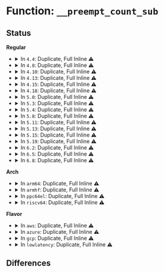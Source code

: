 # Function: <code>__preempt_count_sub</code>

## Status
<b>Regular</b>
<ul>
<li>
<details>
<summary>In <code>4.4</code>: Duplicate, Full Inline ⚠️</summary>

**Collision:** Static Duplication

**Inline:** Full

**Transformation:** False

**Instances:**

```
In arch/x86/kernel/traps.c (ffffffff8102f298)
Location: arch/x86/include/asm/preempt.h:72
Inline: True
Inline callers:
  - arch/x86/kernel/traps.c:do_debug
  - arch/x86/kernel/traps.c:do_debug
  - arch/x86/kernel/traps.c:ist_begin_non_atomic
```
```
In arch/x86/kernel/nmi.c (ffffffff81032a35)
Location: arch/x86/include/asm/preempt.h:72
Inline: True
```
```
In kernel/softirq.c (ffffffff81084c91)
Location: arch/x86/include/asm/preempt.h:72
Inline: True
Inline callers:
  - kernel/softirq.c:__local_bh_enable
  - kernel/softirq.c:__local_bh_enable_ip
  - kernel/softirq.c:__local_bh_enable_ip
  - kernel/softirq.c:irq_exit
```
</details>
</li>
<li>
<details>
<summary>In <code>4.8</code>: Duplicate, Full Inline ⚠️</summary>

**Collision:** Static Duplication

**Inline:** Full

**Transformation:** False

**Instances:**

```
In arch/x86/kernel/nmi.c (ffffffff81031bba)
Location: arch/x86/include/asm/preempt.h:72
Inline: True
```
```
In kernel/softirq.c (ffffffff81088a60)
Location: arch/x86/include/asm/preempt.h:72
Inline: True
Inline callers:
  - kernel/softirq.c:irq_exit
  - kernel/softirq.c:__local_bh_enable_ip
  - kernel/softirq.c:__local_bh_enable_ip
  - kernel/softirq.c:__local_bh_enable
```
```
In kernel/stop_machine.c (ffffffff8112822e)
Location: arch/x86/include/asm/preempt.h:72
Inline: True
Inline callers:
  - kernel/stop_machine.c:cpu_stopper_thread
```
</details>
</li>
<li>
<details>
<summary>In <code>4.10</code>: Duplicate, Full Inline ⚠️</summary>

**Collision:** Static Duplication

**Inline:** Full

**Transformation:** False

**Instances:**

```
In arch/x86/kernel/nmi.c (ffffffff8103181b)
Location: arch/x86/include/asm/preempt.h:78
Inline: True
```
```
In kernel/softirq.c (ffffffff8108d9a0)
Location: arch/x86/include/asm/preempt.h:78
Inline: True
Inline callers:
  - kernel/softirq.c:irq_exit
  - kernel/softirq.c:__local_bh_enable_ip
  - kernel/softirq.c:__local_bh_enable_ip
  - kernel/softirq.c:__local_bh_enable
```
```
In kernel/stop_machine.c (ffffffff81131e2e)
Location: arch/x86/include/asm/preempt.h:78
Inline: True
Inline callers:
  - kernel/stop_machine.c:cpu_stopper_thread
```
</details>
</li>
<li>
<details>
<summary>In <code>4.13</code>: Duplicate, Full Inline ⚠️</summary>

**Collision:** Static Duplication

**Inline:** Full

**Transformation:** False

**Instances:**

```
In arch/x86/kernel/nmi.c (ffffffff8102fa2b)
Location: arch/x86/include/asm/preempt.h:78
Inline: True
```
```
In kernel/softirq.c (ffffffff8108a9d0)
Location: arch/x86/include/asm/preempt.h:78
Inline: True
Inline callers:
  - kernel/softirq.c:irq_exit
  - kernel/softirq.c:__local_bh_enable_ip
  - kernel/softirq.c:__local_bh_enable_ip
  - kernel/softirq.c:__local_bh_enable
```
```
In kernel/stop_machine.c (ffffffff811333ea)
Location: arch/x86/include/asm/preempt.h:78
Inline: True
Inline callers:
  - kernel/stop_machine.c:cpu_stopper_thread
```
</details>
</li>
<li>
<details>
<summary>In <code>4.15</code>: Duplicate, Full Inline ⚠️</summary>

**Collision:** Static Duplication

**Inline:** Full

**Transformation:** False

**Instances:**

```
In arch/x86/kernel/nmi.c (ffffffff81031a3b)
Location: arch/x86/include/asm/preempt.h:79
Inline: True
```
```
In kernel/softirq.c (ffffffff810916a0)
Location: arch/x86/include/asm/preempt.h:79
Inline: True
Inline callers:
  - kernel/softirq.c:irq_exit
  - kernel/softirq.c:__do_softirq
  - kernel/softirq.c:__local_bh_enable_ip
  - kernel/softirq.c:__local_bh_enable_ip
  - kernel/softirq.c:_local_bh_enable
```
```
In kernel/stop_machine.c (ffffffff8114009c)
Location: arch/x86/include/asm/preempt.h:79
Inline: True
Inline callers:
  - kernel/stop_machine.c:cpu_stopper_thread
```
</details>
</li>
<li>
<details>
<summary>In <code>4.18</code>: Duplicate, Full Inline ⚠️</summary>

**Collision:** Static Duplication

**Inline:** Full

**Transformation:** False

**Instances:**

```
In arch/x86/kernel/nmi.c (ffffffff81032bab)
Location: arch/x86/include/asm/preempt.h:79
Inline: True
```
```
In kernel/softirq.c (ffffffff81095170)
Location: arch/x86/include/asm/preempt.h:79
Inline: True
Inline callers:
  - kernel/softirq.c:irq_exit
  - kernel/softirq.c:__do_softirq
  - kernel/softirq.c:__local_bh_enable_ip
  - kernel/softirq.c:__local_bh_enable_ip
  - kernel/softirq.c:_local_bh_enable
```
```
In kernel/stop_machine.c (ffffffff8114ea97)
Location: arch/x86/include/asm/preempt.h:79
Inline: True
Inline callers:
  - kernel/stop_machine.c:cpu_stopper_thread
```
</details>
</li>
<li>
<details>
<summary>In <code>5.0</code>: Duplicate, Full Inline ⚠️</summary>

**Collision:** Static Duplication

**Inline:** Full

**Transformation:** False

**Instances:**

```
In arch/x86/kernel/nmi.c (ffffffff81033f5b)
Location: arch/x86/include/asm/preempt.h:82
Inline: True
```
```
In kernel/softirq.c (ffffffff8109d4e0)
Location: arch/x86/include/asm/preempt.h:82
Inline: True
Inline callers:
  - kernel/softirq.c:irq_exit
  - kernel/softirq.c:__do_softirq
  - kernel/softirq.c:__local_bh_enable_ip
  - kernel/softirq.c:__local_bh_enable_ip
  - kernel/softirq.c:_local_bh_enable
```
```
In kernel/stop_machine.c (ffffffff8115b677)
Location: arch/x86/include/asm/preempt.h:82
Inline: True
Inline callers:
  - kernel/stop_machine.c:cpu_stopper_thread
```
</details>
</li>
<li>
<details>
<summary>In <code>5.3</code>: Duplicate, Full Inline ⚠️</summary>

**Collision:** Static Duplication

**Inline:** Full

**Transformation:** False

**Instances:**

```
In arch/x86/kernel/nmi.c (ffffffff81035d02)
Location: arch/x86/include/asm/preempt.h:82
Inline: True
```
```
In kernel/softirq.c (ffffffff810a1ac0)
Location: arch/x86/include/asm/preempt.h:82
Inline: True
Inline callers:
  - kernel/softirq.c:irq_exit
  - kernel/softirq.c:__do_softirq
  - kernel/softirq.c:__local_bh_enable_ip
  - kernel/softirq.c:__local_bh_enable_ip
  - kernel/softirq.c:_local_bh_enable
```
```
In kernel/stop_machine.c (ffffffff81167dc5)
Location: arch/x86/include/asm/preempt.h:82
Inline: True
Inline callers:
  - kernel/stop_machine.c:cpu_stopper_thread
```
</details>
</li>
<li>
<details>
<summary>In <code>5.4</code>: Duplicate, Full Inline ⚠️</summary>

**Collision:** Static Duplication

**Inline:** Full

**Transformation:** False

**Instances:**

```
In arch/x86/kernel/nmi.c (ffffffff81036519)
Location: arch/x86/include/asm/preempt.h:82
Inline: True
```
```
In kernel/softirq.c (ffffffff810a8080)
Location: arch/x86/include/asm/preempt.h:82
Inline: True
Inline callers:
  - kernel/softirq.c:irq_exit
  - kernel/softirq.c:__do_softirq
  - kernel/softirq.c:__local_bh_enable_ip
  - kernel/softirq.c:__local_bh_enable_ip
  - kernel/softirq.c:_local_bh_enable
```
```
In kernel/stop_machine.c (ffffffff81173c85)
Location: arch/x86/include/asm/preempt.h:82
Inline: True
Inline callers:
  - kernel/stop_machine.c:cpu_stopper_thread
```
</details>
</li>
<li>
<details>
<summary>In <code>5.8</code>: Duplicate, Full Inline ⚠️</summary>

**Collision:** Static Duplication

**Inline:** Full

**Transformation:** False

**Instances:**

```
In arch/x86/kernel/traps.c (ffffffff81bbd779)
Location: arch/x86/include/asm/preempt.h:82
Inline: True
Inline callers:
  - arch/x86/kernel/traps.c:exc_debug
  - arch/x86/kernel/traps.c:exc_int3
```
```
In arch/x86/kernel/irq.c (ffffffff81bbdc91)
Location: arch/x86/include/asm/preempt.h:82
Inline: True
Inline callers:
  - arch/x86/kernel/irq.c:sysvec_kvm_posted_intr_nested_ipi
  - arch/x86/kernel/irq.c:sysvec_kvm_posted_intr_ipi
```
```
In arch/x86/kernel/nmi.c (ffffffff81bbdefb)
Location: arch/x86/include/asm/preempt.h:82
Inline: True
Inline callers:
  - arch/x86/kernel/nmi.c:exc_nmi
```
```
In arch/x86/kernel/cpu/mce/core.c (ffffffff81bbea85)
Location: arch/x86/include/asm/preempt.h:82
Inline: True
Inline callers:
  - arch/x86/kernel/cpu/mce/core.c:exc_machine_check
```
```
In arch/x86/kernel/smp.c (ffffffff81bbefe9)
Location: arch/x86/include/asm/preempt.h:82
Inline: True
Inline callers:
  - arch/x86/kernel/smp.c:sysvec_reschedule_ipi
```
```
In kernel/softirq.c (ffffffff810af960)
Location: arch/x86/include/asm/preempt.h:82
Inline: True
Inline callers:
  - kernel/softirq.c:irq_exit
  - kernel/softirq.c:irq_exit_rcu
  - kernel/softirq.c:__do_softirq
  - kernel/softirq.c:__local_bh_enable_ip
  - kernel/softirq.c:__local_bh_enable_ip
  - kernel/softirq.c:_local_bh_enable
```
```
In kernel/stop_machine.c (ffffffff81185a85)
Location: arch/x86/include/asm/preempt.h:82
Inline: True
Inline callers:
  - kernel/stop_machine.c:cpu_stopper_thread
```
</details>
</li>
<li>
<details>
<summary>In <code>5.11</code>: Duplicate, Full Inline ⚠️</summary>

**Collision:** Static Duplication

**Inline:** Full

**Transformation:** False

**Instances:**

```
In arch/x86/kernel/irq.c (ffffffff81c363e3)
Location: arch/x86/include/asm/preempt.h:82
Inline: True
Inline callers:
  - arch/x86/kernel/irq.c:sysvec_kvm_posted_intr_nested_ipi
  - arch/x86/kernel/irq.c:sysvec_kvm_posted_intr_ipi
```
```
In arch/x86/kernel/smp.c (ffffffff81c377e8)
Location: arch/x86/include/asm/preempt.h:82
Inline: True
Inline callers:
  - arch/x86/kernel/smp.c:sysvec_reschedule_ipi
```
```
In kernel/softirq.c (ffffffff810ab0f0)
Location: arch/x86/include/asm/preempt.h:82
Inline: True
Inline callers:
  - kernel/softirq.c:irq_exit
  - kernel/softirq.c:irq_exit_rcu
  - kernel/softirq.c:__do_softirq
  - kernel/softirq.c:__local_bh_enable_ip
  - kernel/softirq.c:__local_bh_enable_ip
  - kernel/softirq.c:_local_bh_enable
```
```
In kernel/entry/common.c (ffffffff81c388e1)
Location: arch/x86/include/asm/preempt.h:82
Inline: True
Inline callers:
  - kernel/entry/common.c:irqentry_nmi_exit
```
```
In kernel/stop_machine.c (ffffffff81182b95)
Location: arch/x86/include/asm/preempt.h:82
Inline: True
Inline callers:
  - kernel/stop_machine.c:cpu_stopper_thread
```
</details>
</li>
<li>
<details>
<summary>In <code>5.13</code>: Duplicate, Full Inline ⚠️</summary>

**Collision:** Static Duplication

**Inline:** Full

**Transformation:** False

**Instances:**

```
In arch/x86/kernel/irq.c (ffffffff81c287e3)
Location: arch/x86/include/asm/preempt.h:83
Inline: True
Inline callers:
  - arch/x86/kernel/irq.c:sysvec_kvm_posted_intr_nested_ipi
  - arch/x86/kernel/irq.c:sysvec_kvm_posted_intr_ipi
```
```
In arch/x86/kernel/smp.c (ffffffff81c29eb8)
Location: arch/x86/include/asm/preempt.h:83
Inline: True
Inline callers:
  - arch/x86/kernel/smp.c:sysvec_reschedule_ipi
```
```
In kernel/softirq.c (ffffffff810ac2e0)
Location: arch/x86/include/asm/preempt.h:83
Inline: True
Inline callers:
  - kernel/softirq.c:irq_exit
  - kernel/softirq.c:irq_exit_rcu
  - kernel/softirq.c:__do_softirq
  - kernel/softirq.c:__local_bh_enable_ip
  - kernel/softirq.c:__local_bh_enable_ip
  - kernel/softirq.c:_local_bh_enable
```
```
In kernel/entry/common.c (ffffffff81c2ace1)
Location: arch/x86/include/asm/preempt.h:83
Inline: True
Inline callers:
  - kernel/entry/common.c:irqentry_nmi_exit
```
```
In kernel/stop_machine.c (ffffffff81183ce5)
Location: arch/x86/include/asm/preempt.h:83
Inline: True
Inline callers:
  - kernel/stop_machine.c:cpu_stopper_thread
```
</details>
</li>
<li>
<details>
<summary>In <code>5.15</code>: Duplicate, Full Inline ⚠️</summary>

**Collision:** Static Duplication

**Inline:** Full

**Transformation:** False

**Instances:**

```
In arch/x86/kernel/irq.c (ffffffff81d46953)
Location: arch/x86/include/asm/preempt.h:83
Inline: True
Inline callers:
  - arch/x86/kernel/irq.c:sysvec_kvm_posted_intr_nested_ipi
  - arch/x86/kernel/irq.c:sysvec_kvm_posted_intr_ipi
```
```
In arch/x86/kernel/smp.c (ffffffff81d48422)
Location: arch/x86/include/asm/preempt.h:83
Inline: True
Inline callers:
  - arch/x86/kernel/smp.c:sysvec_reschedule_ipi
```
```
In kernel/softirq.c (ffffffff810bd940)
Location: arch/x86/include/asm/preempt.h:83
Inline: True
Inline callers:
  - kernel/softirq.c:irq_exit
  - kernel/softirq.c:irq_exit_rcu
  - kernel/softirq.c:__do_softirq
  - kernel/softirq.c:__local_bh_enable_ip
  - kernel/softirq.c:__local_bh_enable_ip
  - kernel/softirq.c:_local_bh_enable
```
```
In kernel/entry/common.c (ffffffff81d49281)
Location: arch/x86/include/asm/preempt.h:83
Inline: True
Inline callers:
  - kernel/entry/common.c:irqentry_nmi_exit
```
```
In kernel/stop_machine.c (ffffffff811abe72)
Location: arch/x86/include/asm/preempt.h:83
Inline: True
Inline callers:
  - kernel/stop_machine.c:cpu_stopper_thread
```
</details>
</li>
<li>
<details>
<summary>In <code>5.19</code>: Duplicate, Full Inline ⚠️</summary>

**Collision:** Static Duplication

**Inline:** Full

**Transformation:** False

**Instances:**

```
In arch/x86/kernel/irq.c (ffffffff81f14e12)
Location: arch/x86/include/asm/preempt.h:83
Inline: True
Inline callers:
  - arch/x86/kernel/irq.c:sysvec_kvm_posted_intr_nested_ipi
  - arch/x86/kernel/irq.c:sysvec_kvm_posted_intr_ipi
```
```
In arch/x86/kernel/smp.c (ffffffff81f17374)
Location: arch/x86/include/asm/preempt.h:83
Inline: True
Inline callers:
  - arch/x86/kernel/smp.c:sysvec_reschedule_ipi
```
```
In arch/x86/mm/kmmio.c (ffffffff810b708d)
Location: arch/x86/include/asm/preempt.h:83
Inline: True
Inline callers:
  - arch/x86/mm/kmmio.c:kmmio_die_notifier
  - arch/x86/mm/kmmio.c:kmmio_handler
```
```
In kernel/softirq.c (ffffffff810d45ba)
Location: arch/x86/include/asm/preempt.h:83
Inline: True
Inline callers:
  - kernel/softirq.c:__irq_exit_rcu
  - kernel/softirq.c:__do_softirq
  - kernel/softirq.c:__local_bh_enable_ip
  - kernel/softirq.c:__local_bh_enable_ip
  - kernel/softirq.c:_local_bh_enable
```
```
In kernel/signal.c (ffffffff810e4354)
Location: arch/x86/include/asm/preempt.h:83
Inline: True
```
```
In kernel/smpboot.c (ffffffff81103df7)
Location: arch/x86/include/asm/preempt.h:83
Inline: True
Inline callers:
  - kernel/smpboot.c:smpboot_thread_fn
```
```
In kernel/sched/core.c (ffffffff81f226da)
Location: arch/x86/include/asm/preempt.h:83
Inline: True
Inline callers:
  - kernel/sched/core.c:__cond_resched
  - kernel/sched/core.c:do_sched_yield
  - kernel/sched/core.c:preempt_schedule_irq
  - kernel/sched/core.c:preempt_schedule_notrace
  - kernel/sched/core.c:preempt_schedule
  - kernel/sched/core.c:schedule_preempt_disabled
  - kernel/sched/core.c:schedule
```
```
In kernel/entry/common.c (ffffffff81f18740)
Location: arch/x86/include/asm/preempt.h:83
Inline: True
Inline callers:
  - kernel/entry/common.c:irqentry_nmi_exit
```
```
In kernel/stop_machine.c (ffffffff811dd92f)
Location: arch/x86/include/asm/preempt.h:83
Inline: True
Inline callers:
  - kernel/stop_machine.c:cpu_stopper_thread
```
</details>
</li>
<li>
<details>
<summary>In <code>6.2</code>: Duplicate, Full Inline ⚠️</summary>

**Collision:** Static Duplication

**Inline:** Full

**Transformation:** False

**Instances:**

```
In arch/x86/kernel/irq.c (ffffffff820bc282)
Location: arch/x86/include/asm/preempt.h:83
Inline: True
Inline callers:
  - arch/x86/kernel/irq.c:sysvec_kvm_posted_intr_nested_ipi
  - arch/x86/kernel/irq.c:sysvec_kvm_posted_intr_ipi
```
```
In arch/x86/kernel/smp.c (ffffffff820be9f4)
Location: arch/x86/include/asm/preempt.h:83
Inline: True
Inline callers:
  - arch/x86/kernel/smp.c:sysvec_reschedule_ipi
```
```
In kernel/softirq.c (ffffffff810f348a)
Location: arch/x86/include/asm/preempt.h:83
Inline: True
Inline callers:
  - kernel/softirq.c:__irq_exit_rcu
  - kernel/softirq.c:__do_softirq
  - kernel/softirq.c:__local_bh_enable_ip
  - kernel/softirq.c:__local_bh_enable_ip
  - kernel/softirq.c:_local_bh_enable
```
```
In kernel/signal.c (ffffffff811049e4)
Location: arch/x86/include/asm/preempt.h:83
Inline: True
```
```
In kernel/smpboot.c (ffffffff81129567)
Location: arch/x86/include/asm/preempt.h:83
Inline: True
Inline callers:
  - kernel/smpboot.c:smpboot_thread_fn
```
```
In kernel/sched/core.c (ffffffff8113a261)
Location: arch/x86/include/asm/preempt.h:83
Inline: True
Inline callers:
  - kernel/sched/core.c:do_sched_yield
  - kernel/sched/core.c:preempt_schedule_irq
  - kernel/sched/core.c:preempt_schedule_notrace
  - kernel/sched/core.c:preempt_schedule_common
  - kernel/sched/core.c:schedule_preempt_disabled
  - kernel/sched/core.c:schedule
```
```
In kernel/entry/common.c (ffffffff820bfcf0)
Location: arch/x86/include/asm/preempt.h:83
Inline: True
Inline callers:
  - kernel/entry/common.c:irqentry_nmi_exit
```
```
In kernel/stop_machine.c (ffffffff8122339f)
Location: arch/x86/include/asm/preempt.h:83
Inline: True
Inline callers:
  - kernel/stop_machine.c:cpu_stopper_thread
```
</details>
</li>
<li>
<details>
<summary>In <code>6.5</code>: Duplicate, Full Inline ⚠️</summary>

**Collision:** Static Duplication

**Inline:** Full

**Transformation:** False

**Instances:**

```
In arch/x86/kernel/irq.c (ffffffff8213d9c2)
Location: arch/x86/include/asm/preempt.h:83
Inline: True
Inline callers:
  - arch/x86/kernel/irq.c:sysvec_kvm_posted_intr_nested_ipi
  - arch/x86/kernel/irq.c:sysvec_kvm_posted_intr_ipi
```
```
In arch/x86/kernel/smp.c (ffffffff82140554)
Location: arch/x86/include/asm/preempt.h:83
Inline: True
Inline callers:
  - arch/x86/kernel/smp.c:sysvec_reschedule_ipi
```
```
In kernel/softirq.c (ffffffff810ff8ba)
Location: arch/x86/include/asm/preempt.h:83
Inline: True
Inline callers:
  - kernel/softirq.c:__irq_exit_rcu
  - kernel/softirq.c:__do_softirq
  - kernel/softirq.c:__local_bh_enable_ip
  - kernel/softirq.c:__local_bh_enable_ip
  - kernel/softirq.c:_local_bh_enable
```
```
In kernel/signal.c (ffffffff81110c64)
Location: arch/x86/include/asm/preempt.h:83
Inline: True
```
```
In kernel/smpboot.c (ffffffff81136a07)
Location: arch/x86/include/asm/preempt.h:83
Inline: True
Inline callers:
  - kernel/smpboot.c:smpboot_thread_fn
```
```
In kernel/sched/core.c (ffffffff8115244d)
Location: arch/x86/include/asm/preempt.h:83
Inline: True
Inline callers:
  - kernel/sched/core.c:sched_mm_cid_after_execve
  - kernel/sched/core.c:sched_mm_cid_before_execve
  - kernel/sched/core.c:klp_cond_resched
  - kernel/sched/core.c:do_sched_yield
  - kernel/sched/core.c:preempt_schedule_irq
  - kernel/sched/core.c:preempt_schedule_notrace
  - kernel/sched/core.c:preempt_schedule
  - kernel/sched/core.c:schedule_preempt_disabled
  - kernel/sched/core.c:schedule
```
```
In kernel/entry/common.c (ffffffff82141af9)
Location: arch/x86/include/asm/preempt.h:83
Inline: True
Inline callers:
  - kernel/entry/common.c:irqentry_nmi_exit
```
```
In kernel/stop_machine.c (ffffffff81239bcf)
Location: arch/x86/include/asm/preempt.h:83
Inline: True
Inline callers:
  - kernel/stop_machine.c:cpu_stopper_thread
```
</details>
</li>
<li>
<details>
<summary>In <code>6.8</code>: Duplicate, Full Inline ⚠️</summary>

**Collision:** Static Duplication

**Inline:** Full

**Transformation:** False

**Instances:**

```
In arch/x86/kernel/irq.c (ffffffff8221f9c1)
Location: arch/x86/include/asm/preempt.h:82
Inline: True
Inline callers:
  - arch/x86/kernel/irq.c:sysvec_kvm_posted_intr_nested_ipi
  - arch/x86/kernel/irq.c:sysvec_kvm_posted_intr_ipi
```
```
In arch/x86/kernel/smp.c (ffffffff82222563)
Location: arch/x86/include/asm/preempt.h:82
Inline: True
Inline callers:
  - arch/x86/kernel/smp.c:sysvec_reschedule_ipi
```
```
In kernel/softirq.c (ffffffff81108f6d)
Location: arch/x86/include/asm/preempt.h:82
Inline: True
Inline callers:
  - kernel/softirq.c:__irq_exit_rcu
  - kernel/softirq.c:__do_softirq
  - kernel/softirq.c:__local_bh_enable_ip
  - kernel/softirq.c:__local_bh_enable_ip
  - kernel/softirq.c:_local_bh_enable
```
```
In kernel/signal.c (ffffffff8111a5d4)
Location: arch/x86/include/asm/preempt.h:82
Inline: True
```
```
In kernel/smpboot.c (ffffffff81141c07)
Location: arch/x86/include/asm/preempt.h:82
Inline: True
Inline callers:
  - kernel/smpboot.c:smpboot_thread_fn
```
```
In kernel/sched/core.c (ffffffff8115e312)
Location: arch/x86/include/asm/preempt.h:82
Inline: True
Inline callers:
  - kernel/sched/core.c:sched_mm_cid_after_execve
  - kernel/sched/core.c:sched_mm_cid_before_execve
  - kernel/sched/core.c:klp_cond_resched
  - kernel/sched/core.c:do_sched_yield
  - kernel/sched/core.c:rt_mutex_schedule
  - kernel/sched/core.c:preempt_schedule_irq
  - kernel/sched/core.c:preempt_schedule_notrace
  - kernel/sched/core.c:preempt_schedule
  - kernel/sched/core.c:schedule_preempt_disabled
  - kernel/sched/core.c:schedule
```
```
In kernel/entry/common.c (ffffffff82223a29)
Location: arch/x86/include/asm/preempt.h:82
Inline: True
Inline callers:
  - kernel/entry/common.c:irqentry_nmi_exit
```
```
In kernel/stop_machine.c (ffffffff8125389f)
Location: arch/x86/include/asm/preempt.h:82
Inline: True
Inline callers:
  - kernel/stop_machine.c:cpu_stopper_thread
```
</details>
</li>
</ul>
<b>Arch</b>
<ul>
<li>
<details>
<summary>In <code>arm64</code>: Duplicate, Full Inline ⚠️</summary>

**Collision:** Static Duplication

**Inline:** Full

**Transformation:** False

**Instances:**

```
In arch/arm64/kernel/irq.c (ffff800010086e10)
Location: arch/arm64/include/asm/preempt.h:51
Inline: True
```
```
In arch/arm64/kernel/traps.c (ffff8000100957ec)
Location: arch/arm64/include/asm/preempt.h:51
Inline: True
Inline callers:
  - arch/arm64/kernel/traps.c:do_serror
```
```
In arch/arm64/kernel/acpi.c (ffff8000100a9518)
Location: arch/arm64/include/asm/preempt.h:51
Inline: True
Inline callers:
  - arch/arm64/kernel/acpi.c:apei_claim_sea
```
```
In arch/arm64/kernel/sdei.c (ffff800010da7e64)
Location: arch/arm64/include/asm/preempt.h:51
Inline: True
Inline callers:
  - arch/arm64/kernel/sdei.c:__sdei_handler
```
```
In kernel/softirq.c (ffff8000100ff170)
Location: arch/arm64/include/asm/preempt.h:51
Inline: True
Inline callers:
  - kernel/softirq.c:irq_exit
  - kernel/softirq.c:__do_softirq
  - kernel/softirq.c:__local_bh_enable_ip
  - kernel/softirq.c:__local_bh_enable_ip
  - kernel/softirq.c:_local_bh_enable
```
```
In kernel/stop_machine.c (ffff8000101e8088)
Location: arch/arm64/include/asm/preempt.h:51
Inline: True
Inline callers:
  - kernel/stop_machine.c:cpu_stopper_thread
```
```
In drivers/irqchip/irq-gic-v3.c (ffff800010081a48)
Location: arch/arm64/include/asm/preempt.h:51
Inline: True
Inline callers:
  - drivers/irqchip/irq-gic-v3.c:gic_handle_irq
```
</details>
</li>
<li>
<details>
<summary>In <code>armhf</code>: Duplicate, Full Inline ⚠️</summary>

**Collision:** Static Duplication

**Inline:** Full

**Transformation:** False

**Instances:**

```
In arch/arm/kernel/traps.c (c0302264)
Location: include/asm-generic/preempt.h:57
Inline: True
Inline callers:
  - arch/arm/kernel/traps.c:handle_fiq_as_nmi
```
```
In kernel/softirq.c (c035be88)
Location: include/asm-generic/preempt.h:57
Inline: True
Inline callers:
  - kernel/softirq.c:irq_exit
  - kernel/softirq.c:__do_softirq
  - kernel/softirq.c:__local_bh_enable_ip
  - kernel/softirq.c:__local_bh_enable_ip
  - kernel/softirq.c:_local_bh_enable
```
```
In kernel/stop_machine.c (c04283a0)
Location: include/asm-generic/preempt.h:57
Inline: True
Inline callers:
  - kernel/stop_machine.c:cpu_stopper_thread
```
```
In drivers/irqchip/irq-gic-v3.c (0)
Location: include/asm-generic/preempt.h:57
Inline: True
```
</details>
</li>
<li>
<details>
<summary>In <code>ppc64el</code>: Duplicate, Full Inline ⚠️</summary>

**Collision:** Static Duplication

**Inline:** Full

**Transformation:** False

**Instances:**

```
In arch/powerpc/kernel/traps.c (c00000000002e570)
Location: include/asm-generic/preempt.h:57
Inline: True
Inline callers:
  - arch/powerpc/kernel/traps.c:machine_check_exception
  - arch/powerpc/kernel/traps.c:machine_check_exception
  - arch/powerpc/kernel/traps.c:system_reset_exception
```
```
In arch/powerpc/kernel/watchdog.c (c000000000037b64)
Location: include/asm-generic/preempt.h:57
Inline: True
Inline callers:
  - arch/powerpc/kernel/watchdog.c:soft_nmi_interrupt
```
```
In arch/powerpc/perf/core-book3s.c (c0000000001294b0)
Location: include/asm-generic/preempt.h:57
Inline: True
Inline callers:
  - arch/powerpc/perf/core-book3s.c:perf_event_interrupt
```
```
In kernel/softirq.c (c00000000014648c)
Location: include/asm-generic/preempt.h:57
Inline: True
Inline callers:
  - kernel/softirq.c:irq_exit
  - kernel/softirq.c:__do_softirq
  - kernel/softirq.c:__local_bh_enable_ip
  - kernel/softirq.c:__local_bh_enable_ip
  - kernel/softirq.c:_local_bh_enable
```
```
In kernel/stop_machine.c (c000000000258cb8)
Location: include/asm-generic/preempt.h:57
Inline: True
Inline callers:
  - kernel/stop_machine.c:cpu_stopper_thread
```
</details>
</li>
<li>
<details>
<summary>In <code>riscv64</code>: Duplicate, Full Inline ⚠️</summary>

**Collision:** Static Duplication

**Inline:** Full

**Transformation:** False

**Instances:**

```
In kernel/softirq.c (ffffffe0000c7096)
Location: include/asm-generic/preempt.h:57
Inline: True
Inline callers:
  - kernel/softirq.c:irq_exit
  - kernel/softirq.c:__do_softirq
  - kernel/softirq.c:__local_bh_enable_ip
  - kernel/softirq.c:__local_bh_enable_ip
  - kernel/softirq.c:_local_bh_enable
```
```
In kernel/stop_machine.c (ffffffe00015d39a)
Location: include/asm-generic/preempt.h:57
Inline: True
Inline callers:
  - kernel/stop_machine.c:cpu_stopper_thread
```
</details>
</li>
</ul>
<b>Flavor</b>
<ul>
<li>
<details>
<summary>In <code>aws</code>: Duplicate, Full Inline ⚠️</summary>

**Collision:** Static Duplication

**Inline:** Full

**Transformation:** False

**Instances:**

```
In arch/x86/kernel/nmi.c (ffffffff81036679)
Location: arch/x86/include/asm/preempt.h:82
Inline: True
```
```
In kernel/softirq.c (ffffffff810a19a0)
Location: arch/x86/include/asm/preempt.h:82
Inline: True
Inline callers:
  - kernel/softirq.c:irq_exit
  - kernel/softirq.c:__do_softirq
  - kernel/softirq.c:__local_bh_enable_ip
  - kernel/softirq.c:__local_bh_enable_ip
  - kernel/softirq.c:_local_bh_enable
```
```
In kernel/stop_machine.c (ffffffff8116c2a5)
Location: arch/x86/include/asm/preempt.h:82
Inline: True
Inline callers:
  - kernel/stop_machine.c:cpu_stopper_thread
```
</details>
</li>
<li>
<details>
<summary>In <code>azure</code>: Duplicate, Full Inline ⚠️</summary>

**Collision:** Static Duplication

**Inline:** Full

**Transformation:** False

**Instances:**

```
In arch/x86/kernel/nmi.c (ffffffff81025fc5)
Location: arch/x86/include/asm/preempt.h:82
Inline: True
```
```
In kernel/softirq.c (ffffffff8109035b)
Location: arch/x86/include/asm/preempt.h:82
Inline: True
Inline callers:
  - kernel/softirq.c:irq_exit
  - kernel/softirq.c:__do_softirq
  - kernel/softirq.c:__local_bh_enable_ip
  - kernel/softirq.c:__local_bh_enable_ip
  - kernel/softirq.c:_local_bh_enable
```
```
In kernel/stop_machine.c (ffffffff8115f4a5)
Location: arch/x86/include/asm/preempt.h:82
Inline: True
Inline callers:
  - kernel/stop_machine.c:cpu_stopper_thread
```
</details>
</li>
<li>
<details>
<summary>In <code>gcp</code>: Duplicate, Full Inline ⚠️</summary>

**Collision:** Static Duplication

**Inline:** Full

**Transformation:** False

**Instances:**

```
In arch/x86/kernel/nmi.c (ffffffff810364d9)
Location: arch/x86/include/asm/preempt.h:82
Inline: True
```
```
In kernel/softirq.c (ffffffff810a1950)
Location: arch/x86/include/asm/preempt.h:82
Inline: True
Inline callers:
  - kernel/softirq.c:irq_exit
  - kernel/softirq.c:__do_softirq
  - kernel/softirq.c:__local_bh_enable_ip
  - kernel/softirq.c:__local_bh_enable_ip
  - kernel/softirq.c:_local_bh_enable
```
```
In kernel/stop_machine.c (ffffffff8116a075)
Location: arch/x86/include/asm/preempt.h:82
Inline: True
Inline callers:
  - kernel/stop_machine.c:cpu_stopper_thread
```
</details>
</li>
<li>
<details>
<summary>In <code>lowlatency</code>: Duplicate, Full Inline ⚠️</summary>

**Collision:** Static Duplication

**Inline:** Full

**Transformation:** False

**Instances:**

```
In arch/x86/xen/irq.c (ffffffff810293c3)
Location: arch/x86/include/asm/preempt.h:82
Inline: True
Inline callers:
  - arch/x86/xen/irq.c:xen_irq_disable
  - arch/x86/xen/irq.c:xen_restore_fl
```
```
In arch/x86/kernel/traps.c (ffffffff81032a46)
Location: arch/x86/include/asm/preempt.h:82
Inline: True
Inline callers:
  - arch/x86/kernel/traps.c:do_debug
  - arch/x86/kernel/traps.c:ist_begin_non_atomic
```
```
In arch/x86/kernel/nmi.c (ffffffff810374d9)
Location: arch/x86/include/asm/preempt.h:82
Inline: True
```
```
In arch/x86/mm/kmmio.c (ffffffff8108c9be)
Location: arch/x86/include/asm/preempt.h:82
Inline: True
Inline callers:
  - arch/x86/mm/kmmio.c:kmmio_die_notifier
  - arch/x86/mm/kmmio.c:kmmio_handler
```
```
In kernel/softirq.c (ffffffff810a9940)
Location: arch/x86/include/asm/preempt.h:82
Inline: True
Inline callers:
  - kernel/softirq.c:irq_exit
  - kernel/softirq.c:__do_softirq
  - kernel/softirq.c:__local_bh_enable_ip
  - kernel/softirq.c:__local_bh_enable_ip
  - kernel/softirq.c:_local_bh_enable
```
```
In kernel/signal.c (ffffffff810b5121)
Location: arch/x86/include/asm/preempt.h:82
Inline: True
Inline callers:
  - kernel/signal.c:ptrace_stop
```
```
In kernel/smpboot.c (ffffffff810d1162)
Location: arch/x86/include/asm/preempt.h:82
Inline: True
Inline callers:
  - kernel/smpboot.c:smpboot_thread_fn
```
```
In kernel/sched/core.c (ffffffff810da8df)
Location: arch/x86/include/asm/preempt.h:82
Inline: True
Inline callers:
  - kernel/sched/core.c:do_sched_yield
  - kernel/sched/core.c:preempt_schedule_irq
  - kernel/sched/core.c:preempt_schedule_notrace
  - kernel/sched/core.c:preempt_schedule_common
  - kernel/sched/core.c:schedule_preempt_disabled
  - kernel/sched/core.c:schedule
  - kernel/sched/core.c:schedule
```
```
In kernel/locking/percpu-rwsem.c (ffffffff81105dc8)
Location: arch/x86/include/asm/preempt.h:82
Inline: True
```
```
In kernel/stop_machine.c (ffffffff811777cb)
Location: arch/x86/include/asm/preempt.h:82
Inline: True
Inline callers:
  - kernel/stop_machine.c:cpu_stopper_thread
```
</details>
</li>
</ul>

## Differences
